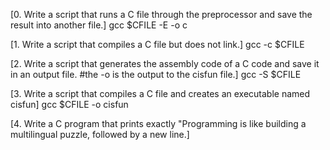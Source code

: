 [0. Write a script that runs a C file through the preprocessor and save the result into another file.]
gcc $CFILE -E -o c

[1. Write a script that compiles a C file but does not link.]
gcc -c $CFILE

[2. Write a script that generates the assembly code of a C code and save it in an output file. #the -o is the output to the cisfun file.]
gcc -S $CFILE

[3. Write a script that compiles a C file and creates an executable named cisfun]
gcc $CFILE -o cisfun

[4. Write a C program that prints exactly "Programming is like building a multilingual puzzle, followed by a new line.]


